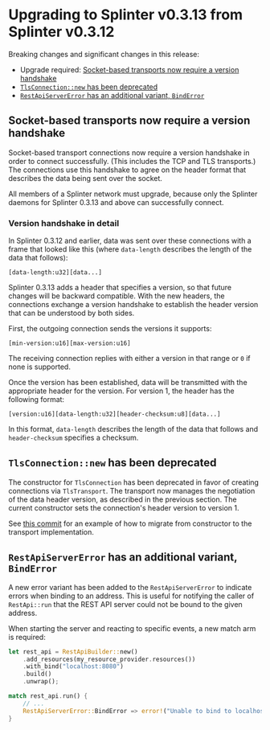 # Upgrading to Splinter v0.3.13 from Splinter v0.3.12

<!--
  Copyright 2018-2021 Cargill Incorporated
  Licensed under Creative Commons Attribution 4.0 International License
  https://creativecommons.org/licenses/by/4.0/
-->

Breaking changes and significant changes in this release:

* Upgrade required: [Socket-based transports now require a version
  handshake](#socket-based-transports-now-require-a-version-handshake)
* [`TlsConnection::new` has been
  deprecated](#tlsconnectionnew-has-been-deprecated)
* [`RestApiServerError` has an additional variant,
  `BindError`](#restapiservererror-has-an-additional-variant-binderror)

## Socket-based transports now require a version handshake

Socket-based transport connections now require a version handshake in order to
connect successfully. (This includes the TCP and TLS transports.) The
connections use this handshake to agree on the header format that describes the
data being sent over the socket.

All members of a Splinter network must upgrade, because only the Splinter
daemons for Splinter 0.3.13 and above can successfully connect.

### Version handshake in detail

In Splinter 0.3.12 and earlier, data was sent over these connections with a
frame that looked like this (where `data-length` describes the length of the
data that follows):

```
[data-length:u32][data...]
```

Splinter 0.3.13 adds a header that specifies a version, so that future changes
will be backward compatible. With the new headers, the connections exchange a
version handshake to establish the header version that can be understood by both
sides.

First, the outgoing connection sends the versions it supports:

```
[min-version:u16][max-version:u16]
```

The receiving connection replies with either a version in that range or `0` if
none is supported.

Once the version has been established, data will be transmitted with the
appropriate header for the version.  For version 1, the header has the following
format:

```
[version:u16][data-length:u32][header-checksum:u8][data...]
```

In this format, `data-length` describes the length of the data that follows and
`header-checksum` specifies a checksum.

## `TlsConnection::new` has been deprecated

The constructor for `TlsConnection` has been deprecated in favor of creating
connections via `TlsTransport`.  The transport now manages the negotiation
of the data header version, as described in the previous section.  The
current constructor sets the connection's header version to version 1.

See [this
commit](https://github.com/Cargill/splinter/commit/1f3f2594f05d8170905eb49ce9520864b6ee8b68)
for an example of how to migrate from constructor to the transport
implementation.

## `RestApiServerError` has an additional variant, `BindError`

A new error variant has been added to the `RestApiServerError` to indicate
errors when binding to an address.  This is useful for notifying the caller of
`RestApi::run` that the REST API server could not be bound to the given address.

When starting the server and reacting to specific events, a new match arm is
required:

``` rust
let rest_api = RestApiBuilder::new()
    .add_resources(my_resource_provider.resources())
    .with_bind("localhost:8080")
    .build()
    .unwrap();

match rest_api.run() {
    // ...
    RestApiServerError::BindError => error!("Unable to bind to localhost:8080"),
}
```
